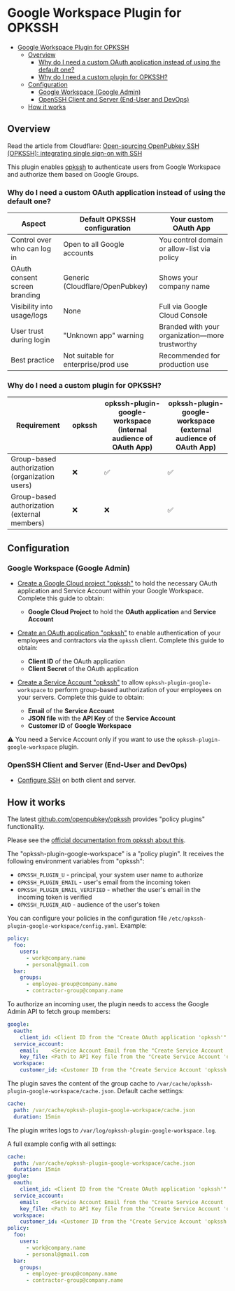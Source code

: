 # Google Workspace Plugin for OPKSSH

- [Google Workspace Plugin for OPKSSH](#google-workspace-plugin-for-opkssh)
  - [Overview](#overview)
    - [Why do I need a custom OAuth application instead of using the default one?](#why-do-i-need-a-custom-oauth-application-instead-of-using-the-default-one)
    - [Why do I need a custom plugin for OPKSSH?](#why-do-i-need-a-custom-plugin-for-opkssh)
  - [Configuration](#configuration)
    - [Google Workspace (Google Admin)](#google-workspace-google-admin)
    - [OpenSSH Client and Server (End-User and DevOps)](#openssh-client-and-server-end-user-and-devops)
  - [How it works](#how-it-works)

## Overview

Read the article from Cloudflare: [Open-sourcing OpenPubkey SSH (OPKSSH): integrating single sign-on with SSH](https://blog.cloudflare.com/open-sourcing-openpubkey-ssh-opkssh-integrating-single-sign-on-with-ssh/)

This plugin enables [opkssh](https://github.com/openpubkey/opkssh) to authenticate users from Google Workspace and authorize them based on Google Groups.

### Why do I need a custom OAuth application instead of using the default one?

| Aspect                        | Default OPKSSH configuration         | Your custom OAuth App                       |
| ----------------------------- | ------------------------------------ | ------------------------------------------- |
| Control over who can log in   | Open to all Google accounts          | You control domain or allow-list via policy |
| OAuth consent screen branding | Generic (Cloudflare/OpenPubkey)      | Shows your company name                     |
| Visibility into usage/logs    | None                                 | Full via Google Cloud Console               |
| User trust during login       | "Unknown app" warning                | Branded with your organization—more trustworthy |
| Best practice                 | Not suitable for enterprise/prod use | Recommended for production use              |

### Why do I need a custom plugin for OPKSSH?

| Requirement                                    | opkssh | opkssh-plugin-google-workspace (internal audience of OAuth App) | opkssh-plugin-google-workspace (external audience of OAuth App) |
| ---------------------------------------------- | ------ | --------------------------------------------------------------- | --------------------------------------------------------------- |
| Group-based authorization (organization users) | :x:    | :white_check_mark:                                              | :white_check_mark:                                              |
| Group-based authorization (external members)   | :x:    | :x:                                                             | :white_check_mark:                                              |

## Configuration

### Google Workspace (Google Admin)

- [Create a Google Cloud project "opkssh"](./doc/google-cloud-project/README.md) to hold the necessary OAuth application and Service Account within your Google Workspace. Complete this guide to obtain:
    - **Google Cloud Project** to hold the **OAuth application** and **Service Account**

- [Create an OAuth application "opkssh"](./doc/google-oauth-application/README.md) to enable authentication of your employees and contractors via the `opkssh` client. Complete this guide to obtain:
    - **Client ID** of the OAuth application
    - **Client Secret** of the OAuth application

- [Create a Service Account "opkssh"](./doc/google-servive-account/README.md) to allow `opkssh-plugin-google-workspace` to perform group-based authorization of your employees on your servers. Complete this guide to obtain:
    - **Email** of the **Service Account**
    - **JSON file** with the **API Key** of the **Service Account**
    - **Customer ID** of **Google Workspace**

:warning: You need a Service Account only if you want to use the `opkssh-plugin-google-workspace` plugin.

### OpenSSH Client and Server (End-User and DevOps)

- [Configure SSH](./doc/configure-ssh/README.md) on both client and server.

## How it works

The latest [github.com/openpubkey/opkssh](https://github.com/openpubkey/opkssh) provides "policy plugins" functionality.

Please see the [official documentation from opkssh about this](https://github.com/openpubkey/opkssh/blob/main/docs/policyplugins.md).

The "opkssh-plugin-google-workspace" is a "policy plugin". It receives the following environment variables from "opkssh":
- `OPKSSH_PLUGIN_U` - principal, your system user name to authorize
- `OPKSSH_PLUGIN_EMAIL` - user's email from the incoming token
- `OPKSSH_PLUGIN_EMAIL_VERIFIED` - whether the user's email in the incoming token is verified
- `OPKSSH_PLUGIN_AUD` - audience of the user's token

You can configure your policies in the configuration file `/etc/opkssh-plugin-google-workspace/config.yaml`. Example:
```yaml
policy:
  foo:
    users:
      - work@company.name
      - personal@gmail.com
  bar:
    groups:
      - employee-group@company.name
      - contractor-group@company.name
```

To authorize an incoming user, the plugin needs to access the Google Admin API to fetch group members:
```yaml
google:
  oauth:
    client_id: <Client ID from the "Create OAuth application 'opkssh'" guide> 
  service_account:
    email:    <Service Account Email from the "Create Service Account 'opkssh'" guide>
    key_file: <Path to API Key file from the "Create Service Account 'opkssh'" guide>
  workspace:  
    customer_id: <Customer ID from the "Create Service Account 'opkssh'" guide>
```

The plugin saves the content of the group cache to `/var/cache/opkssh-plugin-google-workspace/cache.json`.
Default cache settings:
```yaml
cache:
  path: /var/cache/opkssh-plugin-google-workspace/cache.json
  duration: 15min
```

The plugin writes logs to `/var/log/opkssh-plugin-google-workspace.log`.

A full example config with all settings:
```yaml
cache:
  path: /var/cache/opkssh-plugin-google-workspace/cache.json
  duration: 15min
google:
  oauth:
    client_id: <Client ID from the "Create OAuth application 'opkssh'" guide> 
  service_account:
    email:    <Service Account Email from the "Create Service Account 'opkssh'" guide>
    key_file: <Path to API Key file from the "Create Service Account 'opkssh'" guide>
  workspace:  
    customer_id: <Customer ID from the "Create Service Account 'opkssh'" guide>
policy:
  foo:
    users:
      - work@company.name
      - personal@gmail.com
  bar:
    groups:
      - employee-group@company.name
      - contractor-group@company.name
```
